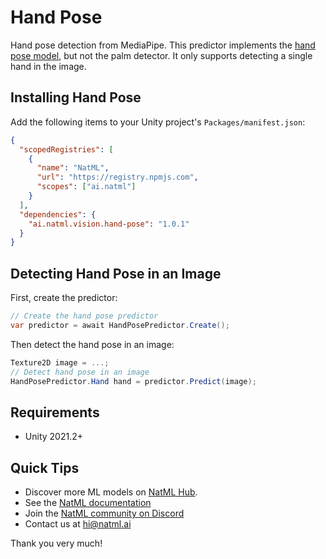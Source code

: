 # Hand Pose
Hand pose detection from MediaPipe. This predictor implements the [hand pose model](https://google.github.io/mediapipe/solutions/hands.html), but not the palm detector. It only supports detecting a single hand in the image.

## Installing Hand Pose
Add the following items to your Unity project's `Packages/manifest.json`:
```json
{
  "scopedRegistries": [
    {
      "name": "NatML",
      "url": "https://registry.npmjs.com",
      "scopes": ["ai.natml"]
    }
  ],
  "dependencies": {
    "ai.natml.vision.hand-pose": "1.0.1"
  }
}
```

## Detecting Hand Pose in an Image
First, create the predictor:
```csharp
// Create the hand pose predictor
var predictor = await HandPosePredictor.Create();
```

Then detect the hand pose in an image:
```csharp
Texture2D image = ...;
// Detect hand pose in an image
HandPosePredictor.Hand hand = predictor.Predict(image);
```

## Requirements
- Unity 2021.2+

## Quick Tips
- Discover more ML models on [NatML Hub](https://hub.natml.ai).
- See the [NatML documentation](https://docs.natml.ai/unity)
- Join the [NatML community on Discord](https://natml.ai/community)
- Contact us at [hi@natml.ai](mailto:hi@natml.ai)

Thank you very much!